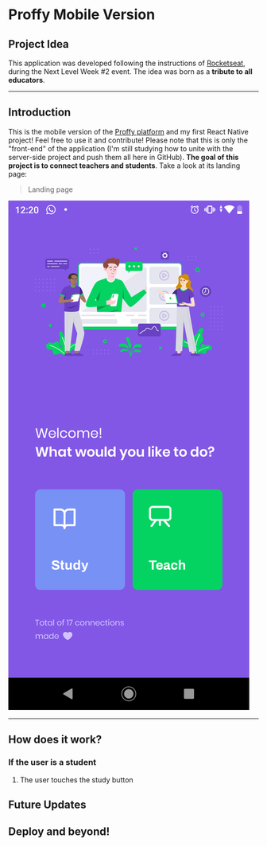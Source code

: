 # Proffy Mobile Version

## Project Idea
This application was developed following the instructions of [Rocketseat](https://github.com/Rocketseat "Rocketseat github page"), during the Next Level Week #2 event. The idea was born as a __tribute to all educators__.

---

## Introduction
This is the mobile version of the [Proffy platform](https://github.com/phyJa/proffyWebPage "Web version repository") and my first React Native project! Feel free to use it and contribute! Please note that this is only the "front-end" of the application (I'm still studying how to unite with the server-side project and push them all here in GitHub). __The goal of this project is to connect teachers and students__. Take a look at its landing page:

> Landing page
> 
![alt text](images/landing.png "Landing page")

---


## How does it work?
### If the user is a student
1. The user touches the study button  



## Future Updates


## Deploy and beyond!